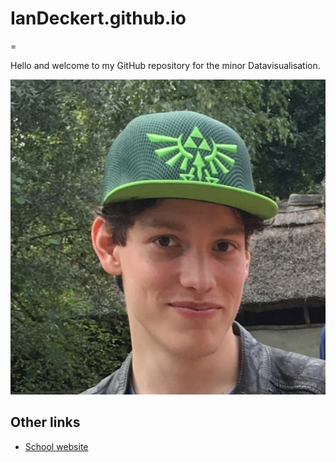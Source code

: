 # IanDeckert.github.io
=

Hello and welcome to my GitHub repository for the minor Datavisualisation.

![een foto](img/1590664255034.jpg)

## Other links

- [School website](https://www.zuyd.nl/)

